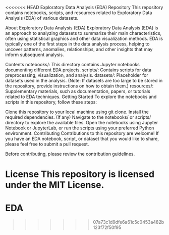 <<<<<<< HEAD
Exploratory Data Analysis (EDA) Repository
This repository contains notebooks, scripts, and resources related to Exploratory Data Analysis (EDA) of various datasets.

About Exploratory Data Analysis (EDA)
Exploratory Data Analysis (EDA) is an approach to analyzing datasets to summarize their main characteristics, often using statistical graphics and other data visualization methods. EDA is typically one of the first steps in the data analysis process, helping to uncover patterns, anomalies, relationships, and other insights that may inform subsequent analysis.

Contents
notebooks/: This directory contains Jupyter notebooks documenting different EDA projects.
scripts/: Contains scripts for data preprocessing, visualization, and analysis.
datasets/: Placeholder for datasets used in the analysis. (Note: If datasets are too large to be stored in the repository, provide instructions on how to obtain them.)
resources/: Supplementary materials, such as documentation, papers, or tutorials related to EDA techniques.
Getting Started
To explore the notebooks and scripts in this repository, follow these steps:

Clone this repository to your local machine using git clone.
Install the required dependencies. (If any)
Navigate to the notebooks/ or scripts/ directory to explore the available files.
Open the notebooks using Jupyter Notebook or JupyterLab, or run the scripts using your preferred Python environment.
Contributing
Contributions to this repository are welcome! If you have an EDA notebook, script, or dataset that you would like to share, please feel free to submit a pull request.

Before contributing, please review the contribution guidelines.

License
This repository is licensed under the MIT License.
=======
# EDA
>>>>>>> 07a73c1d9dfe6a61c5c0453a482b123f72f50f95
